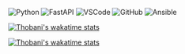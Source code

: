 ![Python](https://img.shields.io/badge/python-%23121011.svg?style=for-the-badge&logo=python&logoColor=ffdd54)  ![FastAPI](https://img.shields.io/badge/FastAPI-%23121011.svg?style=for-the-badge&logo=fastapi) ![VSCode](https://img.shields.io/badge/VSCode-%23121011.svg?style=for-the-badge&logo=visual-studio-code&logoColor=white) ![GitHub](https://img.shields.io/badge/github-%23121011.svg?style=for-the-badge&logo=github&logoColor=white) ![Ansible](https://img.shields.io/badge/ansible-%23121011.svg?style=for-the-badge&logo=ansible&logoColor=white)


[![Thobani's wakatime stats](https://wakatime.com/share/@tmadonsela/80011fae-8313-4ee9-a083-2ab38c425a8c.svg)](https://github.com/thobanimadonsela/)

[![Thobani's wakatime stats](https://wakatime.com/share/@tmadonsela/c38e0615-2b67-4f6a-a440-37a6387aa611.svg)](https://github.com/thobanimadonsela/)


